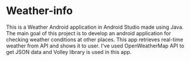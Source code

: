 # Weather-info

This is a  Weather Android application in Android Studio made using Java. The main goal of this project is to develop an android application for checking weather conditions at other places. This app retrieves real-time weather from API and shows it to user. I've used OpenWeatherMap API to get JSON data and Volley library is used in this app.
